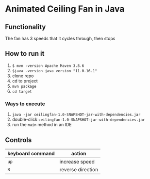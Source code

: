 # Animated Ceiling Fan in Java
## Functionality
The fan has 3 speeds that it cycles through, then stops
## How to run it
1. `$ mvn -version Apache Maven 3.8.6`
2. `$java -version java version "11.0.16.1"`
3. clone repo
4. cd to project
5. `mvn package`
6. `cd target`
### Ways to execute
1. `java -jar ceilingfan-1.0-SNAPSHOT-jar-with-dependencies.jar`
2. double-click `ceilingfan-1.0-SNAPSHOT-jar-with-dependencies.jar`
3. run the `main` method in an IDE
## Controls
|keyboard command| action            |
|----------------|-------------------|
 | `up`           | increase speed    |  
 | `R`            | reverse direction |

